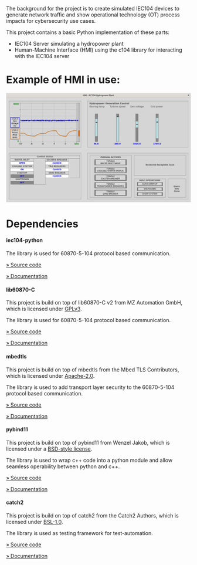 The background for the project is to create simulated IEC104 devices to generate network traffic and show operational technology (OT) process impacts for cybersecurity use cases.

This project contains a basic Python implementation of these parts:
* IEC104 Server simulating a hydropower plant
* Human-Machine Interface (HMI) using the c104 library for interacting with the IEC104 server

# Example of HMI in use:

![HMI Screenshot](./HMI/assets/HMI_example_updated.PNG)

# Dependencies

#### iec104-python

The library is used for 60870-5-104 protocol based communication.

[&raquo; Source code](https://github.com/Fraunhofer-FIT-DIEN/iec104-python)

[&raquo; Documentation](https://iec104-python.readthedocs.io/latest/index.html)

#### lib60870-C

This project is build on top of lib60870-C v2 from MZ Automation GmbH, which is licensed under [GPLv3](https://www.gnu.org/licenses/gpl-3.0.en.html).

The library is used for 60870-5-104 protocol based communication.

[&raquo; Source code](https://github.com/mz-automation/lib60870)

[&raquo; Documentation](https://support.mz-automation.de/doc/lib60870/latest/index.html)

#### mbedtls

This project is build on top of mbedtls from the Mbed TLS Contributors, which is licensed under [Apache-2.0](http://www.apache.org/licenses/LICENSE-2.0).

The library is used to add transport layer security to the 60870-5-104 protocol based communication.

[&raquo; Source code](https://github.com/Mbed-TLS/mbedtls)

[&raquo; Documentation](https://www.trustedfirmware.org/projects/mbed-tls/)

#### pybind11

This project is build on top of pybind11 from Wenzel Jakob, which is licensed under a [BSD-style license](https://github.com/pybind/pybind11/blob/master/LICENSE).

The library is used to wrap c++ code into a python module and allow seamless operability between python and c++.

[&raquo; Source code](https://github.com/pybind/pybind11)

[&raquo; Documentation](https://pybind11.readthedocs.io/en/stable/)

#### catch2

This project is build on top of catch2 from the Catch2 Authors, which is licensed under [BSL-1.0](https://www.boost.org/users/license.html).

The library is used as testing framework for test-automation.

[&raquo; Source code](https://github.com/catchorg/Catch2)

[&raquo; Documentation](https://github.com/catchorg/Catch2/blob/devel/docs/Readme.md)